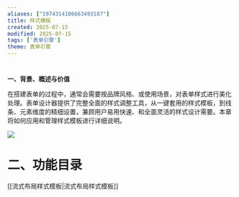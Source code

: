 ```yaml
---
aliases: ["1974314106663493187"]
title: 样式模板
created: 2025-07-15
modified: 2025-07-15
tags: ['表单引擎']
theme: 表单引擎
---
```


#

**一、背景、概述与价值**

在搭建表单的过程中，通常会需要按品牌风格、或使用场景，对表单样式进行美化处理。表单设计器提供了完整全面的样式调整工具，从一键套用的样式模板，到线条、元素维度的精细设置，兼顾用户易用快速、和全面灵活的样式设计需要。本章将如何应用和管理样式模板进行详细说明。

**![](https://myhelpdoc.oss-cn-heyuan.aliyuncs.com/mdimages/084d1e9f52d62339f9471efc4d672060.jpg)**

# **二、功能目录**

[[流式布局样式模板|流式布局样式模板]]

